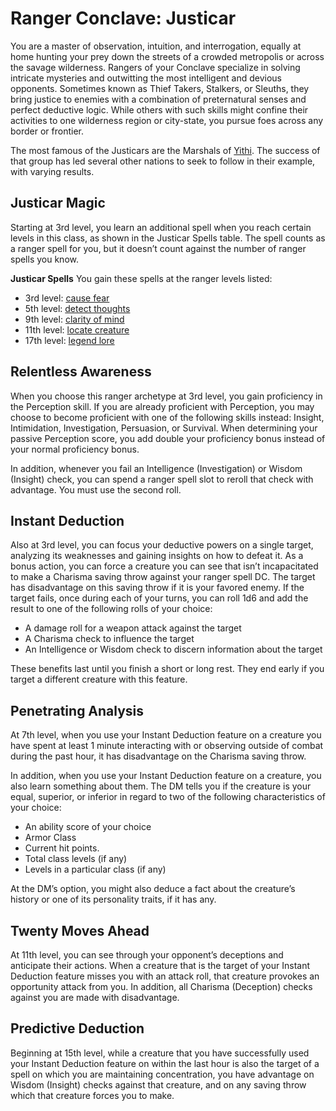 # Ranger Conclave: Justicar
You are a master of observation, intuition, and interrogation, equally at home hunting your prey down the streets of a crowded metropolis or across the savage wilderness. Rangers of your Conclave specialize in solving intricate mysteries and outwitting the most intelligent and devious opponents. Sometimes known as Thief Takers, Stalkers, or Sleuths, they bring justice to enemies with a combination of preternatural senses and perfect deductive logic. While others with such skills might confine their activities to one wilderness region or city-state, you pursue foes across any border or frontier.

The most famous of the Justicars are the Marshals of [Yithi](../../Nations/Yithi.md). The success of that group has led several other nations to seek to follow in their example, with varying results.

## Justicar Magic
Starting at 3rd level, you learn an additional spell when you reach certain levels in this class, as shown in the Justicar Spells table. The spell counts as a ranger spell for you, but it doesn’t count against the number of ranger spells you know.

**Justicar Spells**
You gain these spells at the ranger levels listed:
* 3rd level: [cause fear](../../Magic/Spells/cause-fear.md)
* 5th level: [detect thoughts]()
* 9th level: [clarity of mind]()
* 11th level: [locate creature]() 
* 17th level: [legend lore]()

## Relentless Awareness
When you choose this ranger archetype at 3rd level, you gain proficiency in the Perception skill. If you are already proficient with Perception, you may choose to become proficient with one of the following skills instead: Insight, Intimidation, Investigation, Persuasion, or Survival. When determining your passive Perception score, you add double your proficiency bonus instead of your normal proficiency bonus.

In addition, whenever you fail an Intelligence (Investigation) or Wisdom (Insight) check, you can spend a ranger spell slot to reroll that check with advantage. You must use the second roll.

## Instant Deduction
Also at 3rd level, you can focus your deductive powers on a single target, analyzing its weaknesses and gaining insights on how to defeat it. As a bonus action, you can force a creature you can see that isn’t incapacitated to make a Charisma saving throw against your ranger spell DC. The target has disadvantage on this saving throw if it is your favored enemy. If the target fails, once during each of your turns, you can roll 1d6 and add the result to one of the following rolls of your choice:
* A damage roll for a weapon attack against the target
* A Charisma check to influence the target
* An Intelligence or Wisdom check to discern information about the target

These benefits last until you finish a short or long rest. They end early if you target a different creature with this feature.

## Penetrating Analysis
At 7th level, when you use your Instant Deduction feature on a creature you have spent at least 1 minute interacting with or observing outside of combat during the past hour, it has disadvantage on the Charisma saving throw.

In addition, when you use your Instant Deduction feature on a creature, you also learn something about them. The DM tells you if the creature is your equal, superior, or inferior in regard to two of the following characteristics of your choice:
* An ability score of your choice
* Armor Class
* Current hit points.
* Total class levels (if any)
* Levels in a particular class (if any)

At the DM’s option, you might also deduce a fact about the creature’s history or one of its personality traits, if it has any.

## Twenty Moves Ahead
At 11th level, you can see through your opponent’s deceptions and anticipate their actions. When a creature that is the target of your Instant Deduction feature misses you with an attack roll, that creature provokes an opportunity attack from you. In addition, all Charisma (Deception) checks against you are made with disadvantage.

## Predictive Deduction
Beginning at 15th level, while a creature that you have successfully used your Instant Deduction feature on within the last hour is also the target of a spell on which you are maintaining concentration, you have advantage on Wisdom (Insight) checks against that creature, and on any saving throw which that creature forces you to make.
